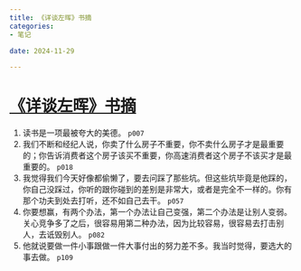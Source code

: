 ```yaml
---
title: 《详谈左晖》书摘
categories:
- 笔记

date: 2024-11-29

---
```


# [《详谈左晖》书摘](https://github.com/chinobing/chinobing.github.io/issues/11)

1. 读书是一项最被夸大的美德。 `p007`
2. 我们不断和经纪人说，你卖了什么房子不重要，你不卖什么房子才是最重要的；你告诉消费者这个房子该买不重要，你高速消费者这个房子不该买才是最重要的。 `p018`
3. 我觉得我们今天好像都偷懒了，要去问踩了那些坑。但这些坑毕竟是他踩的，你自己没踩过，你听的跟你碰到的差别是非常大，或者是完全不一样的。你有那个功夫到处去打听，还不如自己去干。 `p057`
4. 你要想赢，有两个办法，第一个办法让自己变强，第二个办法是让别人变弱。关心竞争多了之后，很容易用第二种办法，因为比较容易，很容易去打击别人，去诋毁别人。 `p082`
5. 他就说要做一件小事跟做一件大事付出的努力差不多。我当时觉得，要选大的事去做。 `p109`

